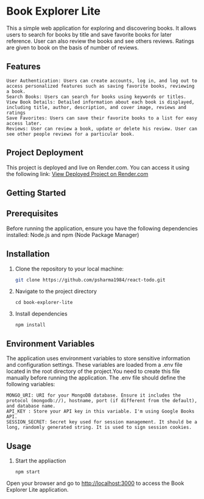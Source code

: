 # Book Explorer Lite 
This a simple web application for exploring and discovering books. It allows users to search for books by title and save favorite books for later reference. User can also review the books and see others reviews. Ratings are given to book on the basis of number of reviews.

## Features

    User Authentication: Users can create accounts, log in, and log out to access personalized features such as saving favorite books, reviewing a book.
    Search Books: Users can search for books using keywords or titles.
    View Book Details: Detailed information about each book is displayed, including title, author, description, and cover image, reviews and ratings
    Save Favorites: Users can save their favorite books to a list for easy access later.
    Reviews: User can review a book, update or delete his review. User can see other people reviews for a particular book.
## Project Deployment

This project is deployed and live on Render.com. You can access it using the following link:
[View Deployed Project on Render.com](https://book-explorer-lite.onrender.com/)   

## Getting Started
## Prerequisites

Before running the application, ensure you have the following dependencies installed:
    Node.js and 
    npm (Node Package Manager)
    
## Installation

1. Clone the repository to your local machine:

   ```bash
   git clone https://github.com/psharma1984/react-todo.git

2. Navigate to the project directory
   ```
   cd book-explorer-lite

3. Install dependencies
   ```
   npm install
## Environment Variables

The application uses environment variables to store sensitive information and configuration settings. These variables are loaded from a .env file located in the root directory of the project.You need to create this file manually before running the application. The .env file should define the following variables:

    MONGO_URI: URI for your MongoDB database. Ensure it includes the protocol (mongodb://), hostname, port (if different from the default), and database name.
    API_KEY : Store your API key in this variable. I'm using Google Books API.
    SESSION_SECRET: Secret key used for session management. It should be a long, randomly generated string. It is used to sign session cookies.
    
## Usage 
1. Start the appliaction
   ```
   npm start
 Open your browser and go to [http://localhost:3000](http://localhost:3000) to access the Book Explorer Lite application.

